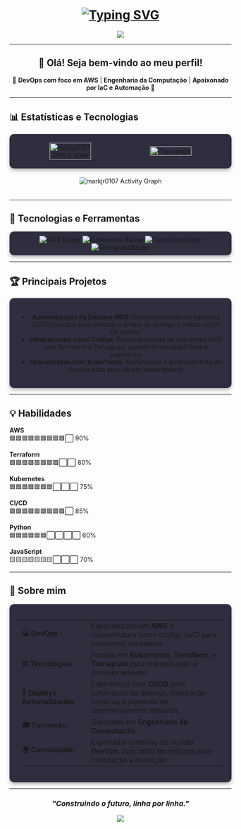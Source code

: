 <h1 align="center">
  <a href="https://git.io/typing-svg">
    <img src="https://readme-typing-svg.demolab.com/?lines=Olá,+sou+Mark+Davis+Junior!;Bem-vindo+ao+meu+GitHub!" alt="Typing SVG">
  </a>
</h1>

<div align="center">
  <img src="https://capsule-render.vercel.app/api?type=waving&color=7B42BC&height=100&section=header"/>
</div>

---

<div align="center">
  <h2>👋 Olá! Seja bem-vindo ao meu perfil!</h2>
  <p>🌟 <strong>DevOps com foco em AWS</strong> | <strong>Engenharia da Computação</strong> | <strong>Apaixonado por IaC e Automação</strong> 🌟</p>
</div>

---

## 📊 Estatísticas e Tecnologias

<div align="center" style="display: flex; gap: 20px; justify-content: center; align-items: center; padding: 20px; background: #2e2e3e; border-radius: 10px; box-shadow: 0 4px 8px rgba(0, 0, 0, 0.3);">
  <img src="https://github-readme-stats.vercel.app/api?username=markjr0107&show_icons=true&theme=dracula&hide_border=true" alt="markjr0107 GitHub stats" width="45%" style="border-radius: 10px;"/>
  <img src="https://github-readme-stats.vercel.app/api/top-langs/?username=markjr0107&hide_progress=true&theme=dracula&layout=compact&hide_border=true" alt="Top Langs" width="45%" style="border-radius: 10px;"/>
</div>

<div align="center" style="padding: 20px;">
  <img src="https://github-readme-activity-graph.vercel.app/graph?username=markjr0107&theme=dracula&bg_color=282a36&hide_border=true" alt="markjr0107 Activity Graph"/>
</div>

---

## 🚀 Tecnologias e Ferramentas

<div align="center" style="padding: 10px; background: #2e2e3e; border-radius: 10px; box-shadow: 0 4px 8px rgba(0, 0, 0, 0.3);">
  <img src="https://img.shields.io/badge/AWS-232F3E?style=for-the-badge&logo=amazon-aws&logoColor=white" alt="AWS Badge" />
  <img src="https://img.shields.io/badge/Kubernetes-326CE5?style=for-the-badge&logo=kubernetes&logoColor=white" alt="Kubernetes Badge" />
  <img src="https://img.shields.io/badge/Terraform-7B42BC?style=for-the-badge&logo=terraform&logoColor=white" alt="Terraform Badge" />
  <img src="https://img.shields.io/badge/Terragrunt-222222?style=for-the-badge&logo=terraform&logoColor=white" alt="Terragrunt Badge" />
</div>

---

## 🏆 Principais Projetos

<div align="center" style="padding: 20px; background: #2e2e3e; border-radius: 10px; box-shadow: 0 4px 8px rgba(0, 0, 0, 0.3);">
  <ul>
    <li><strong>Automatização de Deploys AWS:</strong> Desenvolvimento de pipelines CI/CD robustos para otimizar o tempo de entrega e reduzir erros de deploy.</li>
    <li><strong>Infraestrutura como Código:</strong> Provisionamento de ambientes AWS com Terraform e Terragrunt, garantindo escalabilidade e segurança.</li>
    <li><strong>Orquestração com Kubernetes:</strong> Implantação e gerenciamento de clusters para apps de alto desempenho.</li>
  </ul>
</div>

---

## 💡 Habilidades

**AWS**  
🟦🟦🟦🟦🟦🟦🟦🟦🟦⬜ 90%

**Terraform**  
🟪🟪🟪🟪🟪🟪🟪🟪⬜⬜ 80%

**Kubernetes**  
🟦🟦🟦🟦🟦🟦🟦⬜⬜⬜ 75%

**CI/CD**  
🟩🟩🟩🟩🟩🟩🟩🟩🟩⬜ 85%

**Python**  
🟦🟦🟦🟦🟦🟦⬜⬜⬜⬜ 60%

**JavaScript**  
🟨🟨🟨🟨🟨🟨🟨⬜⬜⬜ 70%

---

## 🌱 Sobre mim

<div align="center" style="padding: 20px; background: #2e2e3e; border-radius: 10px; box-shadow: 0 4px 8px rgba(0, 0, 0, 0.3);">
  <table align="center">
    <tr>
      <td><strong>💻 DevOps :</strong></td>
      <td>Especializado em <strong>AWS</strong> e infraestrutura como código (IaC) para ambientes escaláveis.</td>
    </tr>
    <tr>
      <td><strong>⚙️ Tecnologias:</strong></td>
      <td>Focado em <strong>Kubernetes</strong>, <strong>Terraform</strong>, e <strong>Terragrunt</strong> para orquestração e provisionamento.</td>
    </tr>
    <tr>
      <td><strong>🚀 Deploys Automatizados:</strong></td>
      <td>Experiência com <strong>CI/CD</strong> para automação de deploys, integração contínua e pipelines de desenvolvimento robustos.</td>
    </tr>
    <tr>
      <td><strong>🎓 Formação:</strong></td>
      <td>Graduado em <strong>Engenharia da Computação</strong>.</td>
    </tr>
    <tr>
      <td><strong>🌍 Curiosidade:</strong></td>
      <td>Explorador contínuo do mundo <strong>DevOps</strong>, buscando tecnologias para otimização e inovação.</td>
    </tr>
  </table>
</div>

---

<div align="center">
  <h3><em> "Construindo o futuro, linha por linha." </em></h3>
</div>

<div align="center">
  <img src="https://capsule-render.vercel.app/api?type=waving&color=7B42BC&height=100&section=footer"/>
</div>
